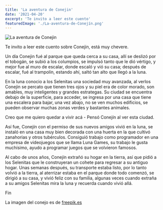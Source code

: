 ```yaml
---
title: 'La aventura de Conejin'
date: '2021-04-20'
excerpt: 'Te invito a leer este cuento'
featuredImage: './La-aventura-de-Conejín.png'
---
```


![La aventura de Conejin](./La-aventura-de-Conejín.png)

Te invito a leer este cuento sobre Conejin, está muy chevere.


Un día Conejin fué al parque que queda cerca a su casa, allí se deslizó por el tobogán, se subió a los columpios, se impulsó tanto que le dió vértigo, y mejor fue al muro de escalar, donde escaló y vió su casa; después de escalar, fué al trampolín, estando ahí, saltó tan alto que llegó a la luna.

En la luna conocio a los Selenitas una sociedad muy avanzada, al verlos Conejin se percato que tienen tres ojos y su piel era de color morado,  son amables, muy inteligentes y grandes estrategas.  Su ciudad se encuentra debajo de la superficie, para acceder, se ingresa por una casa que tiene una escalera para bajar, una vez abajo, no se ven muchos edificios, se pueden observar muchas zonas verdes y bastantes animales.

Creo que me quiero quedar a vivir acá -  Pensó Conejín al ver esta ciudad.

Así fue, Conejín con el permiso  de sus nuevos amigos vivió en la luna, se instaló en una casa muy bien decorada con una huerta en la que cultivó zanahorias y otros tubérculos. Consiguió trabajo como programador en una empresa de videojuegos que se llama Luna Games, su trabajo le gusta muchísimo, ayudo a programar juegos que se volvieron famosos.

Al cabo de unos años, Conejín extrañó su hogar en la tierra, así que pidió a los Selenitas que le construyeran un cohete para regresar a su antiguo hogar. Unas semanas después, su transporte estaba listo, por lo tanto volvió a la tierra, al aterrizar estaba en el parque donde todo comenzó, se dirigió a su casa, y vivió feliz con su familia, algunas veces cuando extraña a su amigos Selenitas mira la luna y recuerda cuando vivió allá.

Fin 

La imagen del conejo es de [freepik.es](https://www.freepik.es/vectores/diseno)

